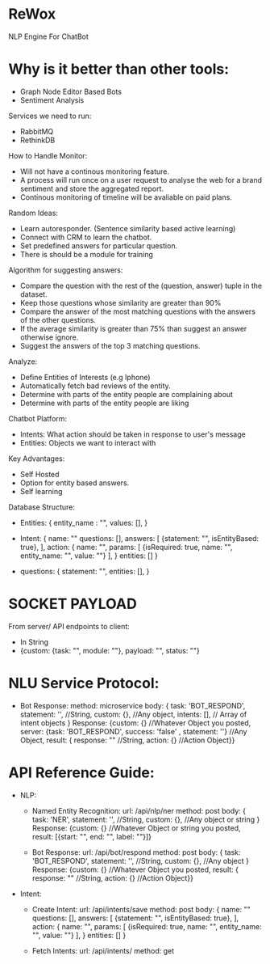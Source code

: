 # ReWox
NLP Engine For ChatBot

Why is it better than other tools:
==================================

- Graph Node Editor Based Bots
- Sentiment Analysis

Services we need to run:

- RabbitMQ
- RethinkDB

How to Handle Monitor:
 - Will not have a continous monitoring feature.
 - A process will run once on a user request to analyse the web for a brand sentiment and store the aggregated report.
 - Continous monitoring of timeline will be avaliable on paid plans.

Random Ideas:
- Learn autoresponder. (Sentence similarity based active learning)
- Connect with CRM to learn the chatbot.
- Set predefined answers for particular question.
- There is should be a module for training

Algorithm for suggesting answers:
 - Compare the question with the rest of the (question, answer) tuple in the dataset.
 - Keep those questions whose similarity are greater than 90%
 - Compare the answer of the most matching questions with the answers of the other questions.
 - If the average similarity is greater than 75% than suggest an answer otherwise ignore.
 - Suggest the answers of the top 3 matching questions.


Analyze:
- Define Entities of Interests (e.g Iphone)
- Automatically fetch bad reviews of the entity.
- Determine with parts of the entity people are complaining about
- Determine with parts of the entity people are liking

Chatbot Platform:
 - Intents: What action should be taken in response to user's message
 - Entities: Objects we want to interact with

Key Advantages:
- Self Hosted
- Option for entity based answers.
- Self learning

 Database Structure:
 - Entities: {
 	entity_name : "",
 	values: [],
 }

 - Intent: {
 	name: ""
 	questions: [],
 	answers: [
 	{statement: "", isEntityBased: true},
 	],
 	action: {
 		name: "",
 		params: [
 		{isRequired: true, name: "", entity_name: "", value: ""}
 		],
 	}
 	entities: []
 }

 - questions: {
   statement: "",
   entities: [],
 } 

 SOCKET PAYLOAD
 ==============

 From server/ API endpoints to client:
  - In String
  - {custom: {task: "", module: ""}, payload: "", status: ""}


 NLU Service Protocol:
 ====================
 - Bot Response:
 	method: microservice
 	body: {
 	task: 'BOT_RESPOND',
 	statement: '', //String,
 	custom: {}, //Any object,
 	intents: [], // Array of intent objects 
 	}
 	Response:
 	{custom: {} //Whatever Object you posted, server: {task: 'BOT_RESPOND', success: 'false' , statement: ''} //Any Object, result: { response: "" //String, action: {} //Action Object}}

 API Reference Guide:
 ====================

 - NLP:
 	- Named Entity Recognition:
 		url: /api/nlp/ner
 		method: post
 		body: {
 		task: 'NER',
 		statement: '', //String,
 		custom: {}, //Any object or string
 		}
 		Response:
 		{custom: {} //Whatever Object or string you posted, result: [{start: "", end: "", label: ""}]}

 	- Bot Response:
 		url: /api/bot/respond
 		method: post
 		body: {
 		task: 'BOT_RESPOND',
 		statement: '', //String,
 		custom: {}, //Any object
 		}
 		Response:
 		{custom: {} //Whatever Object you posted, result: { response: "" //String, action: {} //Action Object}}
 		
 - Intent:
 	- Create Intent:
 		url: /api/intents/save
 		method: post
 		body: {
		 	name: ""
		 	questions: [],
		 	answers: [
		 	{statement: "", isEntityBased: true},
		 	],
		 	action: {
		 		name: "",
		 		params: [
		 		{isRequired: true, name: "", entity_name: "", value: ""}
		 		],
		 	}
		 	entities: []
		 }

  	- Fetch Intents:
  		url: /api/intents/
  		method: get
	  		

	
